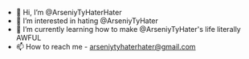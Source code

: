 - 👋 Hi, I’m @ArseniyTyHaterHater
- 👀 I’m interested in hating @ArseniyTyHater
- 🌱 I’m currently learning how to make @ArseniyTyHater's life literally AWFUL
- 📫 How to reach me - arseniytyhaterhater@gmail.com

<!---
ArseniyTyHaterHater/ArseniyTyHaterHater is a ✨ special ✨ repository because its `README.md` (this file) appears on your GitHub profile.
You can click the Preview link to take a look at your changes.
--->
